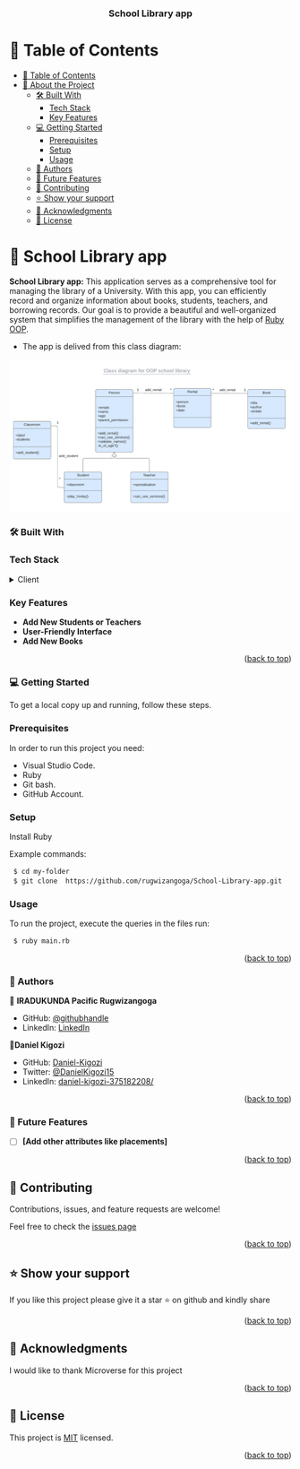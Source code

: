 <a name="readme-top"></a>

<div align="center">

  <h3><b>School Library app</b></h3>

</div>


# 📗 Table of Contents

- [📗 Table of Contents](#-table-of-contents)
- [📖 About the Project](#about-project)
  - [🛠️ Built With ](#-built-with-)
    - [Tech Stack ](#tech-stack-)
    - [Key Features ](#key-features-)
  - [💻 Getting Started ](#-getting-started-)
    - [Prerequisites](#prerequisites)
    - [Setup](#setup)
    - [Usage](#usage)
  - [👥 Authors ](#-authors-)
  - [🔭 Future Features ](#-future-features-)
  - [🤝 Contributing ](#-contributing-)
  - [⭐ Show your support ](#️-show-your-support-)
  - [🙏 Acknowledgments ](#-acknowledgments-)
  - [📝 License ](#-license-)


# 📖 School Library app <a name="about-project"></a>

**School Library app:** This application serves as a comprehensive tool for managing the library of a University. With this app, you can efficiently record and organize information about books, students, teachers, and borrowing records. Our goal is to provide a beautiful and well-organized system that simplifies the management of the library with the help of <a href="https://www.rubyguides.com/ruby-tutorial/object-oriented-programming/">Ruby OOP</a>.

- The app is delived from this class diagram:

![class diagram](uml_class_diagram.png)

### 🛠️ Built With <a name="built-with"></a>

### Tech Stack <a name="tech-stack"></a>

<details>
<summary>Client</summary>
  <ul>
    <li><a href="https://www.ruby-lang.org/en/">Ruby</a></li>
  </ul>
</details>


### Key Features <a name="key-features"></a>

- **Add New Students or Teachers**
- **User-Friendly Interface**
- **Add New Books**

<p align="right">(<a href="#readme-top">back to top</a>)</p>


### 💻 Getting Started <a name="getting-started"></a>

To get a local copy up and running, follow these steps.

### Prerequisites

In order to run this project you need:

- Visual Studio Code.
- Ruby
- Git bash.
- GitHub Account.

### Setup

Install Ruby

Example commands:

```sh
 $ cd my-folder
 $ git clone  https://github.com/rugwizangoga/School-Library-app.git
```

### Usage

To run the project, execute the queries in the files run:
```sh
 $ ruby main.rb
```


<p align="right">(<a href="#readme-top">back to top</a>)</p>


### 👥 Authors <a name="authors"></a>

👤 **IRADUKUNDA Pacific Rugwizangoga**

- GitHub: [@githubhandle](https://github.com/rugwizangoga)
- LinkedIn: [LinkedIn](https://www.linkedin.com/in/iradukunda-pacific-rugwizangoga)

👤**Daniel Kigozi**

- GitHub: [Daniel-Kigozi](https://github.com/Daniel-Kigozi)
- Twitter: [@DanielKigozi15](https://twitter.com/@DanielKigozi15)
- LinkedIn: [daniel-kigozi-375182208/](https://www.linkedin.com/in/daniel-kigozi-375182208/)

<p align="right">(<a href="#readme-top">back to top</a>)</p>


### 🔭 Future Features <a name="future-features"></a>

- [ ] **[Add other attributes like placements]**

<p align="right">(<a href="#readme-top">back to top</a>)</p>


## 🤝 Contributing <a name="contributing"></a>

Contributions, issues, and feature requests are welcome!

Feel free to check the [issues page](../../issues/)

<p align="right">(<a href="#readme-top">back to top</a>)</p>


## ⭐ Show your support <a name="support"></a>

If you like this project please give it a star ⭐ on github and kindly share

<p align="right">(<a href="#readme-top">back to top</a>)</p>


## 🙏 Acknowledgments <a name="acknowledgements"></a>

I would like to thank Microverse for this project

<p align="right">(<a href="#readme-top">back to top</a>)</p>


## 📝 License <a name="license"></a>

This project is [MIT](./LICENSE) licensed.

<p align="right">(<a href="#readme-top">back to top</a>)</p>

